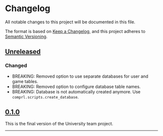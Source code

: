 # Changelog
All notable changes to this project will be documented in this file.

The format is based on [Keep a Changelog](https://keepachangelog.com/en/1.0.0/),
and this project adheres to [Semantic Versioning](https://semver.org/spec/v2.0.0.html).

## [Unreleased]

### Changed
- BREAKING: Removed option to use separate databases for user and game tables.
- BREAKING: Removed option to configure database table names.
- BREAKING: Database is not automatically created anymore.  Use
  `comprl.scripts.create_database`.


## [0.1.0]

This is the final version of the University team project.

---
[Unreleased]: https://github.com/martius-lab/teamproject-competition-server/compare/v0.1.0...HEAD
[0.1.0]: https://github.com/martius-lab/teamproject-competition-server/releases/tag/v0.1.0
